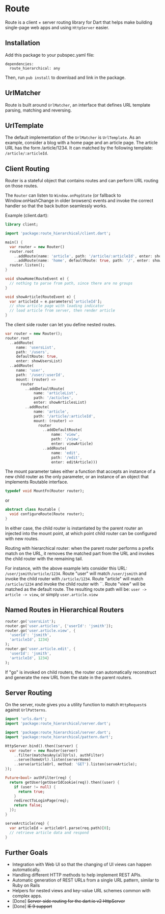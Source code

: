 Route
=====

Route is a client + server routing library for Dart that helps make building
single-page web apps and using `HttpServer` easier.

Installation
------------

Add this package to your pubspec.yaml file:

    dependencies:
      route_hierarchical: any

Then, run `pub install` to download and link in the package.

UrlMatcher
----------
Route is built around `UrlMatcher`, an interface that defines URL template
parsing, matching and reversing.


UrlTemplate
-----------
The default implementation of the `UrlMatcher` is `UrlTemplate`. As an example,
consider a blog with a home page and an article page. The article URL has the
form /article/1234. It can matched by the following template:
`/article/:articleId`.

Client Routing
--------------

Router is a stateful object that contains routes and can perform URL routing
on those routes.

The `Router` can listen to `Window.onPopState` (or fallback to
Window.onHashChange in older browsers) events and invoke the correct
handler so that the back button seamlessly works.

Example (client.dart):

```dart
library client;

import 'package:route_hierarchical/client.dart';

main() {
  var router = new Router()
  router.root
    ..addRoute(name: 'article', path: '/article/:articleId', enter: showArticle)
    ..addRoute(name: 'home', defaultRoute: true, path: '/', enter: showHome);
  router.listen();
}

void showHome(RouteEvent e) {
  // nothing to parse from path, since there are no groups
}

void showArticle(RouteEvent e) {
  var articleId = e.parameters['articleId'];
  // show article page with loading indicator
  // load article from server, then render article
}
```

The client side router can let you define nested routes.

```dart
var router = new Router();
router.root
  ..addRoute(
     name: 'usersList',
     path: '/users',
     defaultRoute: true,
     enter: showUsersList)
  ..addRoute(
     name: 'user',
     path: '/user/:userId',
     mount: (router) =>
       router
         ..addDefaultRoute(
             name: 'articleList',
             path: '/acticles',
             enter: showArticlesList)
         ..addRoute(
             name: 'article',
             path: '/article/:articleId',
             mount: (router) =>
               router
                 ..addDefaultRoute(
                     name: 'view',
                     path: '/view',
                     enter: viewArticle)
                 ..addRoute(
                     name: 'edit',
                     path: '/edit',
                     enter: editArticle)))
```

The mount parameter takes either a function that accepts an instance of a new
child router as the only parameter, or an instance of an object that implements
Routable interface.

```dart
typedef void MountFn(Router router);
```

or

```dart
abstract class Routable {
  void configureRoute(Route router);
}
```

In either case, the child router is instantiated by the parent router an
injected into the mount point, at which point child router can be configured
with new routes.

Routing with hierarchical router: when the parent router performs a prefix
match on the URL, it removes the matched part from the URL and invokes the
child router with the remaining tail.

For instance, with the above example lets consider this URL: `/user/jsmith/article/1234`.
Route "user" will match `/user/jsmith` and invoke the child router with `/article/1234`.
Route "article" will match `/article/1234` and invoke the child router with ``.
Route "view" will be matched as the default route.
The resulting route path will be: `user -> article -> view`, or simply `user.article.view`

Named Routes in Hierarchical Routers
------------------------------------

```dart
router.go('usersList');
router.go('user.articles', {'userId': 'jsmith'});
router.go('user.article.view', {
  'userId': 'jsmith',
  'articleId', 1234}
);
router.go('user.article.edit', {
  'userId': 'jsmith',
  'articleId', 1234}
);
```

If "go" is invoked on child routers, the router can automatically reconstruct
and generate the new URL from the state in the parent routers.

Server Routing
--------------

On the server, route gives you a utility function to match `HttpRequest`s
against `UrlPatterns`.

```dart
import 'urls.dart';
import 'package:route_hierarchical/server.dart';

import 'package:route_hierarchical/server.dart';
import 'package:route_hierarchical/pattern.dart';

HttpServer.bind().then((server) {
  var router = new Router(server)
    ..filter(matchesAny(allUrls), authFilter)
    ..serve(homeUrl).listen(serverHome)
    ..serve(articleUrl, method: 'GET').listen(serveArticle);
});

Future<bool> authFilter(req) {
  return getUser(getUserIdCookie(req)).then((user) {
    if (user != null) {
      return true;
    }
    redirectToLoginPage(req);
    return false;
  });
}

serveArcticle(req) {
  var articleId = articleUrl.parse(req.path)[0];
  // retrieve article data and respond
}
```

Further Goals
-------------

 * Integration with Web UI so that the changing of UI views can happen
   automatically.
 * Handling different HTTP methods to help implement REST APIs.
 * Automatic generation of REST URLs from a single URL pattern, similar to Ruby
   on Rails
 * Helpers for nested views and key-value URL schemes common with complex apps.
 * [Done] ~~Server-side routing for the dart:io v2 HttpServer~~
 * [Done] ~~IE 9 support~~
